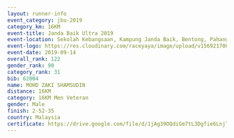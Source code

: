 ```yaml
---
layout: runner-info 
event_category: jbu-2019 
category_km: 16KM 
event-title: Janda Baik Ultra 2019 
event-location: Sekolah Kebangsaan, Kampung Janda Baik, Bentong, Pahang, Malaysia 
event-logo: https://res.cloudinary.com/raceyaya/image/upload/v1569217009/logo/janda-baik_vch1pc.jpg 
event-date: 2019-09-14
overall_rank: 122
gender_rank: 90
category_rank: 31
bib: 62004
name: MOHD ZAKI SHAMSUDIN
distance: 16KM
category: 16KM Men Veteran
gender: Male
finish: 2-52-35
country: Malaysia
certificate: https://drive.google.com/file/d/1jAg39OQdiGm7tL3Dgfie6LnjTMmnNkoi/view?usp=sharing
---
```

